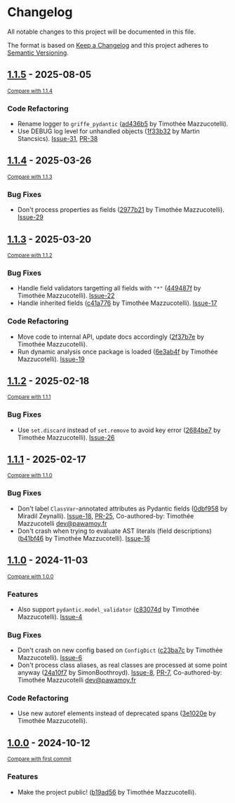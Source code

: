 # Changelog

All notable changes to this project will be documented in this file.

The format is based on [Keep a Changelog](http://keepachangelog.com/en/1.0.0/)
and this project adheres to [Semantic Versioning](http://semver.org/spec/v2.0.0.html).

<!-- insertion marker -->
## [1.1.5](https://github.com/mkdocstrings/griffe-pydantic/releases/tag/1.1.5) - 2025-08-05

<small>[Compare with 1.1.4](https://github.com/mkdocstrings/griffe-pydantic/compare/1.1.4...1.1.5)</small>

### Code Refactoring

- Rename logger to `griffe_pydantic` ([ad436b5](https://github.com/mkdocstrings/griffe-pydantic/commit/ad436b5a5202e9f599c1021ad16498791f19cbfb) by Timothée Mazzucotelli).
- Use DEBUG log level for unhandled objects ([1f33b32](https://github.com/mkdocstrings/griffe-pydantic/commit/1f33b320dc849a7525f740e82b5a5a869f9c0a36) by Martin Stancsics). [Issue-31](https://github.com/mkdocstrings/griffe-pydantic/issues/31), [PR-38](https://github.com/mkdocstrings/griffe-pydantic/pull/38)

## [1.1.4](https://github.com/mkdocstrings/griffe-pydantic/releases/tag/1.1.4) - 2025-03-26

<small>[Compare with 1.1.3](https://github.com/mkdocstrings/griffe-pydantic/compare/1.1.3...1.1.4)</small>

### Bug Fixes

- Don't process properties as fields ([2977b21](https://github.com/mkdocstrings/griffe-pydantic/commit/2977b2100c979998fa303292071ce7ad26edcb95) by Timothée Mazzucotelli). [Issue-29](https://github.com/mkdocstrings/griffe-pydantic/issues/29)

## [1.1.3](https://github.com/mkdocstrings/griffe-pydantic/releases/tag/1.1.3) - 2025-03-20

<small>[Compare with 1.1.2](https://github.com/mkdocstrings/griffe-pydantic/compare/1.1.2...1.1.3)</small>

### Bug Fixes

- Handle field validators targetting all fields with `"*"` ([449487f](https://github.com/mkdocstrings/griffe-pydantic/commit/449487faf7bd28f49daf0721c607c5f762831a4b) by Timothée Mazzucotelli). [Issue-22](https://github.com/mkdocstrings/griffe-pydantic/issues/22)
- Handle inherited fields ([c41a776](https://github.com/mkdocstrings/griffe-pydantic/commit/c41a776f63b60b4cf2a964b19b7ef0545f0b7872) by Timothée Mazzucotelli). [Issue-17](https://github.com/mkdocstrings/griffe-pydantic/issues/17)

### Code Refactoring

- Move code to internal API, update docs accordingly ([2f37b7e](https://github.com/mkdocstrings/griffe-pydantic/commit/2f37b7e3810498a632467a23999a7a69d05a84d6) by Timothée Mazzucotelli).
- Run dynamic analysis once package is loaded ([6e3ab4f](https://github.com/mkdocstrings/griffe-pydantic/commit/6e3ab4fcd6e758d1c7c8851a2b60780206bca137) by Timothée Mazzucotelli). [Issue-19](https://github.com/mkdocstrings/griffe-pydantic/issues/19)

## [1.1.2](https://github.com/mkdocstrings/griffe-pydantic/releases/tag/1.1.2) - 2025-02-18

<small>[Compare with 1.1.1](https://github.com/mkdocstrings/griffe-pydantic/compare/1.1.1...1.1.2)</small>

### Bug Fixes

- Use `set.discard` instead of `set.remove` to avoid key error ([2684be7](https://github.com/mkdocstrings/griffe-pydantic/commit/2684be718bfcb76b41d7ae92f8121f72034fd396) by Timothée Mazzucotelli). [Issue-26](https://github.com/mkdocstrings/griffe-pydantic/issues/26)

## [1.1.1](https://github.com/mkdocstrings/griffe-pydantic/releases/tag/1.1.1) - 2025-02-17

<small>[Compare with 1.1.0](https://github.com/mkdocstrings/griffe-pydantic/compare/1.1.0...1.1.1)</small>

### Bug Fixes

- Don't label `ClassVar`-annotated attributes as Pydantic fields ([0dbf958](https://github.com/mkdocstrings/griffe-pydantic/commit/0dbf958775ed488bda7f975ab3e3aadf4c71786b) by Miradil Zeynalli). [Issue-18](https://github.com/mkdocstrings/griffe-pydantic/issues/18), [PR-25](https://github.com/mkdocstrings/griffe-pydantic/pull/25), Co-authored-by: Timothée Mazzucotelli <dev@pawamoy.fr>
- Don't crash when trying to evaluate AST literals (field descriptions) ([b41bf46](https://github.com/mkdocstrings/griffe-pydantic/commit/b41bf463c44b9ed0b6cf6a7f10cb41d89477c926) by Timothée Mazzucotelli). [Issue-16](https://github.com/mkdocstrings/griffe-pydantic/issues/16)

## [1.1.0](https://github.com/mkdocstrings/griffe-pydantic/releases/tag/1.1.0) - 2024-11-03

<small>[Compare with 1.0.0](https://github.com/mkdocstrings/griffe-pydantic/compare/1.0.0...1.1.0)</small>

### Features

- Also support `pydantic.model_validator` ([c83074d](https://github.com/mkdocstrings/griffe-pydantic/commit/c83074da16d529002793fb5ea27ccb80d35572ed) by Timothée Mazzucotelli). [Issue-4](https://github.com/mkdocstrings/griffe-pydantic/issues/4)

### Bug Fixes

- Don't crash on new config based on `ConfigDict` ([c23ba7c](https://github.com/mkdocstrings/griffe-pydantic/commit/c23ba7c490833bf7632607fa88020d5274e0822a) by Timothée Mazzucotelli). [Issue-6](https://github.com/mkdocstrings/griffe-pydantic/issues/6)
- Don't process class aliases, as real classes are processed at some point anyway ([24a10f7](https://github.com/mkdocstrings/griffe-pydantic/commit/24a10f7347949cfe9b4392f370913c4cadd5b437) by SimonBoothroyd). [Issue-8](https://github.com/mkdocstrings/griffe-pydantic/issues/8), [PR-7](https://github.com/mkdocstrings/griffe-pydantic/pull/7), Co-authored-by: Timothée Mazzucotelli <dev@pawamoy.fr>

### Code Refactoring

- Use new autoref elements instead of deprecated spans ([3e1020e](https://github.com/mkdocstrings/griffe-pydantic/commit/3e1020e347797dfffdfb82347f1878ccf4627ec8) by Timothée Mazzucotelli).

## [1.0.0](https://github.com/mkdocstrings/griffe-pydantic/releases/tag/1.0.0) - 2024-10-12

<small>[Compare with first commit](https://github.com/mkdocstrings/griffe-pydantic/compare/397ad6fb94b1d5b11e5cb25bdd7af473f73a396e...1.0.0)</small>

### Features

- Make the project public! ([b19ad56](https://github.com/mkdocstrings/griffe-pydantic/commit/b19ad561b8952c15b41cad833d4167af1bc2b20f) by Timothée Mazzucotelli).
